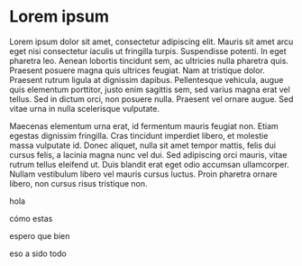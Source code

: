 Lorem ipsum
===========

Lorem ipsum dolor sit amet, consectetur adipiscing elit. Mauris sit amet arcu eget nisi consectetur iaculis ut fringilla turpis. Suspendisse potenti. In eget pharetra leo. Aenean lobortis tincidunt sem, ac ultricies nulla pharetra quis. Praesent posuere magna quis ultrices feugiat. Nam at tristique dolor. Praesent rutrum ligula at dignissim dapibus. Pellentesque vehicula, augue quis elementum porttitor, justo enim sagittis sem, sed varius magna erat vel tellus. Sed in dictum orci, non posuere nulla. Praesent vel ornare augue. Sed vitae urna in nulla scelerisque vulputate.

Maecenas elementum urna erat, id fermentum mauris feugiat non. Etiam egestas dignissim fringilla. Cras tincidunt imperdiet libero, et molestie massa vulputate id. Donec aliquet, nulla sit amet tempor mattis, felis dui cursus felis, a lacinia magna nunc vel dui. Sed adipiscing orci mauris, vitae rutrum tellus eleifend ut. Duis blandit erat eget odio accumsan ullamcorper. Nullam vestibulum libero vel mauris cursus luctus. Proin pharetra ornare libero, non cursus risus tristique non.


hola

cómo estas

espero que bien 

eso a sido todo 

